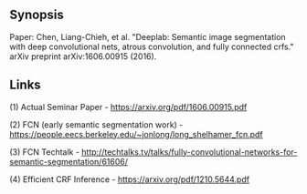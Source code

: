 ## Synopsis
Paper: Chen, Liang-Chieh, et al. "Deeplab: Semantic image segmentation with deep convolutional nets, atrous convolution, and fully connected crfs." arXiv preprint arXiv:1606.00915 (2016).

## Links
(1) Actual Seminar Paper - https://arxiv.org/pdf/1606.00915.pdf

(2) FCN (early semantic segmentation work) - https://people.eecs.berkeley.edu/~jonlong/long_shelhamer_fcn.pdf

(3) FCN Techtalk - http://techtalks.tv/talks/fully-convolutional-networks-for-semantic-segmentation/61606/

(4) Efficient CRF Inference - https://arxiv.org/pdf/1210.5644.pdf
 
